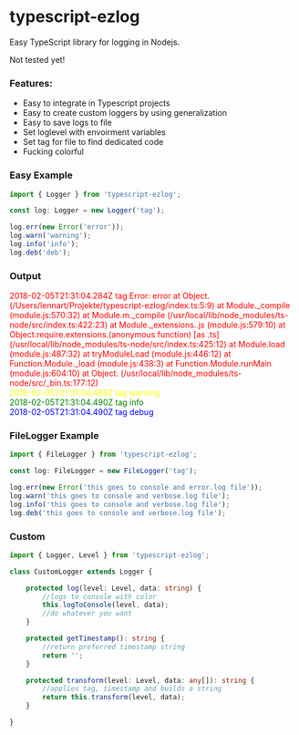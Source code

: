 # typescript-ezlog
Easy TypeScript library for logging in Nodejs.

Not tested yet!

### Features:
* Easy to integrate in Typescript projects
* Easy to create custom loggers by using generalization
* Easy to save logs to file
* Set loglevel with envoirment variables
* Set tag for file to find dedicated code
* Fucking colorful

### Easy Example

```typescript
import { Logger } from 'typescript-ezlog';

const log: Logger = new Logger('tag');

log.err(new Error('error'));
log.warn('warning');
log.info('info');
log.deb('deb');
```

### Output
<span style="color:red">2018-02-05T21:31:04.284Z tag Error: error
    at Object.<anonymous> (/Users/lennart/Projekte/typescript-ezlog/index.ts:5:9)
    at Module._compile (module.js:570:32)
    at Module.m._compile (/usr/local/lib/node_modules/ts-node/src/index.ts:422:23)
    at Module._extensions..js (module.js:579:10)
    at Object.require.extensions.(anonymous function) [as .ts] (/usr/local/lib/node_modules/ts-node/src/index.ts:425:12)
    at Module.load (module.js:487:32)
    at tryModuleLoad (module.js:446:12)
    at Function.Module._load (module.js:438:3)
    at Function.Module.runMain (module.js:604:10)
    at Object.<anonymous> (/usr/local/lib/node_modules/ts-node/src/_bin.ts:177:12)</span>
<br>
<span style="color:yellow">2018-02-05T21:31:04.488Z tag warning</span>
<br>
<span style="color:green">2018-02-05T21:31:04.490Z tag info</span>
<br>
<span style="color:blue">2018-02-05T21:31:04.490Z tag debug</span>

### FileLogger Example

```typescript
import { FileLogger } from 'typescript-ezlog';

const log: FileLogger = new FileLogger('tag');

log.err(new Error('this goes to console and error.log file'));
log.warn('this goes to console and verbose.log file');
log.info('this goes to console and verbose.log file');
log.deb('this goes to console and verbose.log file');
```

### Custom

```typescript
import { Logger, Level } from 'typescript-ezlog';

class CustomLogger extends Logger { 

    protected log(level: Level, data: string) { 
        //logs to console with color
        this.logToConsole(level, data);
        //do whatever you want
    }

    protected getTimestamp(): string { 
        //return preferred timestamp string
        return '';
    }

    protected transform(level: Level, data: any[]): string { 
        //applies tag, timestamp and builds a string
        return this.transform(level, data);
    }

}
```

